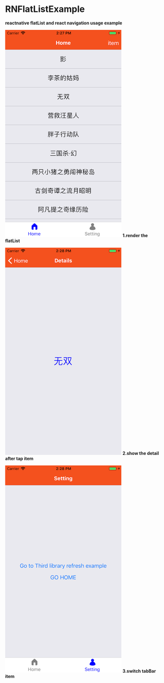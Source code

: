 # RNFlatListExample

**reactnative flatList and react navigation usage example**


![list](https://github.com/leroyli/RNFlatListExample/blob/master/screenshot/list.png)  **1.render the flatList**


![detail](https://github.com/leroyli/RNFlatListExample/blob/master/screenshot/detail.png)  **2.show the detail after tap item**


![setting](https://github.com/leroyli/RNFlatListExample/blob/master/screenshot/setting.png)  **3.switch tabBar item**
